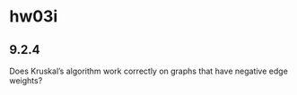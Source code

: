 # hw03i

## 9.2.4
Does Kruskal’s algorithm work correctly on graphs that have negative edge weights?

